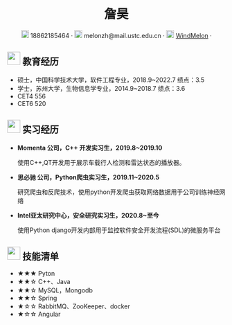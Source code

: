  <center>
     <h1>詹昊</h1>
     <div>
         <span>
             <img src="assets/phone-solid.svg" width="18px">
             18862185464
         </span>
         ·
         <span>
             <img src="assets/envelope-solid.svg" width="18px">
             melonzh@mail.ustc.edu.cn
         </span>
         ·
         <span>
             <img src="assets/github-brands.svg" width="18px">
             <a href="https://github.com/WindMelon">WindMelon</a>
         </span>
         ·
     </div>
 </center>

## <img src="assets/graduation-cap-solid.svg" width="30px"> 教育经历

- 硕士，中国科学技术大学，软件工程专业，2018.9~2022.7 绩点：3.5
- 学士，苏州大学，生物信息学专业，2014.9~2018.7 绩点：3.6
- CET4 556
- CET6 520


## <img src="assets/briefcase-solid.svg" width="30px"> 实习经历

- **Momenta 公司，C++ 开发实习生，2019.8~2019.10**

   使用C++,QT开发用于展示车载行人检测和雷达状态的播放器。

- **思必驰 公司，Python爬虫实习生，2019.11~2020.5**

   研究爬虫和反爬技术，使用python开发爬虫获取网络数据用于公司训练神经网络

- **Intel亚太研究中心，安全研究实习生，2020.8~至今**

   使用Python django开发内部用于监控软件安全开发流程(SDL)的微服务平台


## <img src="assets/tools-solid.svg" width="30px"> 技能清单

- ★★★ Pyton
- ★★☆ C++、Java
- ★★☆ MySQL，Mongodb
- ★★☆ Spring
- ★☆☆ RabbitMQ、ZooKeeper、docker
- ★☆☆ Angular
